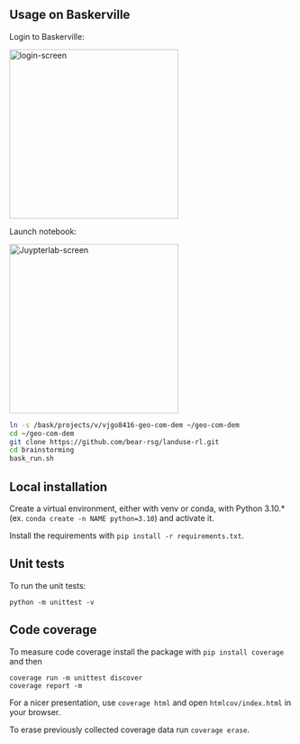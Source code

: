 ## Usage on Baskerville

Login to Baskerville:

<img src="./docs/basklogin.png" alt="login-screen" width="300" /> 
 
Launch notebook:
 
<img src="./docs/JupyterLab_Launch.png" alt="Juypterlab-screen" width="300" /> 
 

```bash
ln -s /bask/projects/v/vjgo8416-geo-com-dem ~/geo-com-dem
cd ~/geo-com-dem
git clone https://github.com/bear-rsg/landuse-rl.git
cd brainstorming
bask_run.sh
```

## Local installation

Create a virtual environment, either with venv or conda, with Python 3.10.* (ex. `conda create -n NAME python=3.10`) and activate it.

Install the requirements with `pip install -r requirements.txt`.

## Unit tests

To run the unit tests:

```
python -m unittest -v
```

## Code coverage

To measure code coverage install the package with `pip install coverage` and then

```
coverage run -m unittest discover
coverage report -m
```

For a nicer presentation, use `coverage html` and open `htmlcov/index.html` in your browser.

To erase previously collected coverage data run `coverage erase`.

